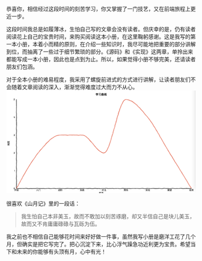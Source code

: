 恭喜你，相信经过这段时间的刻苦学习，你又掌握了一门技艺，又在前端旅程上更近一步。

这段时间我总是如履薄冰，生怕自己写的文章会没有读者。但庆幸的是，仍有读者阅读花上自己的宝贵时间，来购买阅读这本小册，在这里鞠躬感谢。这是我写的第一本小册，本着小而精的原则，在介绍一些知识时，我尽可能地把重要的部分讲解到位，而抽离了一些过于细节繁琐的部分。《源码》和《实现》这两章，单拎出来都能写成一本小册，因此也是点到为止。所以，如果觉得小册不够完美，还请读者朋友们包涵。

对于全本小册的难易程度，我采用了螺旋前进式的方式进行讲解，让读者朋友们不会随着文章阅读的深入，渐渐觉得难度过大而力不从心。
![](./img/45-1.png)


很喜欢《山月记》里的一段话：

> 我生怕自己本非美玉，故而不敢加以刻苦琢磨，却又半信自己是块儿美玉，故而又不肯庸庸碌碌与瓦砾为伍。

我之前也不相信自己能够花时间来好好做一件事，虽然我写小册是磨洋工花了几个月，但确实是把它写完了。把心沉淀下来，比心浮气躁急功近利更为宝贵。希望当下和未来的你能够有头顶有月，心中有光！
